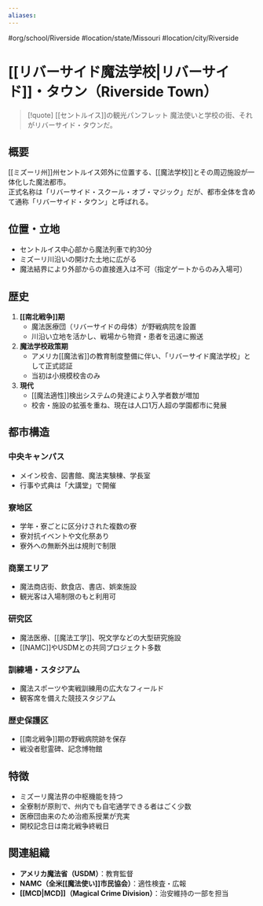 ```yaml
---
aliases:
---
```

#org/school/Riverside #location/state/Missouri  #location/city/Riverside 
# [[リバーサイド魔法学校|リバーサイド]]・タウン（Riverside Town）

>[!quote] [[セントルイス]]の観光パンフレット
魔法使いと学校の街、それがリバーサイド・タウンだ。

## 概要
[[ミズーリ州]]州セントルイス郊外に位置する、[[魔法学校]]とその周辺施設が一体化した魔法都市。  
正式名称は「リバーサイド・スクール・オブ・マジック」だが、都市全体を含めて通称「リバーサイド・タウン」と呼ばれる。

## 位置・立地
- セントルイス中心部から魔法列車で約30分
- ミズーリ川沿いの開けた土地に広がる
- 魔法結界により外部からの直接進入は不可（指定ゲートからのみ入場可）

## 歴史
1. **[[南北戦争]]期**
   - 魔法医療団（リバーサイドの母体）が野戦病院を設置
   - 川沿い立地を活かし、戦場から物資・患者を迅速に搬送
2. **魔法学校政策期**
   - アメリカ[[魔法省]]の教育制度整備に伴い、「リバーサイド魔法学校」として正式認証
   - 当初は小規模校舎のみ
3. **現代**
   - [[魔法適性]]検出システムの発達により入学者数が増加
   - 校舎・施設の拡張を重ね、現在は人口1万人超の学園都市に発展

## 都市構造
### 中央キャンパス
- メイン校舎、図書館、魔法実験棟、学長室
- 行事や式典は「大講堂」で開催

### 寮地区
- 学年・寮ごとに区分けされた複数の寮
- 寮対抗イベントや文化祭あり
- 寮外への無断外出は規則で制限

### 商業エリア
- 魔法商店街、飲食店、書店、娯楽施設
- 観光客は入場制限のもと利用可

### 研究区
- 魔法医療、[[魔法工学]]、呪文学などの大型研究施設
- [[NAMC]]やUSDMとの共同プロジェクト多数

### 訓練場・スタジアム
- 魔法スポーツや実戦訓練用の広大なフィールド
- 観客席を備えた競技スタジアム

### 歴史保護区
- [[南北戦争]]期の野戦病院跡を保存
- 戦没者慰霊碑、記念博物館

## 特徴
- ミズーリ魔法界の中枢機能を持つ
- 全寮制が原則で、州内でも自宅通学できる者はごく少数
- 医療団由来のため治癒系授業が充実
- 開校記念日は南北戦争終戦日

## 関連組織
- **アメリカ魔法省（USDM）**：教育監督
- **NAMC（全米[[魔法使い]]市民協会）**：適性検査・広報
- **[[MCD|MCD]]（Magical Crime Division）**：治安維持の一部を担当
